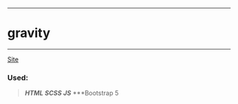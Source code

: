 ____
# gravity
____
[Site](https://)

### Used:
> ***HTML***
> ***SCSS***
> ***JS***
> ***Bootstrap 5
